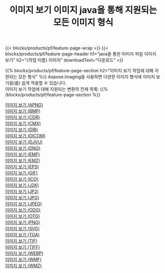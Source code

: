 ﻿---
title: 이미지 보기 이미지 java을 통해 지원되는 모든 이미지 형식 
weight: 3920
url: /ko/java/viewer 
lang: ko
langdirlevel: 2
locales: zh-hans,ja,it,ru,de,es,fr,nl,id,lt,pl,pt,vi,tr,ko,zh-hant,ar,hi,th,sv,cs,uk,he
description: Aspose.Imaging을 사용하면 java을 통해 쉽게 이미지 보기 이미지를 만들 수 있습니다.
---

{{< blocks/products/pf/feature-page-wrap >}}
{{< blocks/products/pf/feature-page-header h1="java을 통한 이미지 파일 이미지 보기" h2="{작업 이름} 이미지" downloadText="다운로드" >}}


{{% blocks/products/pf/feature-page-section  h2="이미지 보기 작업에 대해 지원되는 모든 형식" %}}
Aspose.Imaging을 사용하면 다양한 이미지 형식에 이미지 보기을(를) 쉽게 적용할 수 있습니다.
<br/>
이미지 보기 작업에 대해 지원되는 변환의 전체 목록:
{{% /blocks/products/pf/feature-page-section %}}
<div class="container-fluid productfamilypage bg-gray">
    <div class="convertypes bg-gray agp-content section">
        <div class="container">
		<div class="row other-converters">
		    <div class='col-md-2 other-converter remove-lp remove-rp'><a href="/imaging/ko/java/viewer/apng" >이미지 보기 (APNG)</a></div><div class='col-md-2 other-converter remove-lp remove-rp'><a href="/imaging/ko/java/viewer/bmp" >이미지 보기 (BMP)</a></div><div class='col-md-2 other-converter remove-lp remove-rp'><a href="/imaging/ko/java/viewer/cdr" >이미지 보기 (CDR)</a></div><div class='col-md-2 other-converter remove-lp remove-rp'><a href="/imaging/ko/java/viewer/cmx" >이미지 보기 (CMX)</a></div><div class='col-md-2 other-converter remove-lp remove-rp'><a href="/imaging/ko/java/viewer/dib" >이미지 보기 (DIB)</a></div><div class='col-md-2 other-converter remove-lp remove-rp'><a href="/imaging/ko/java/viewer/dicom" >이미지 보기 (DICOM)</a></div><div class='col-md-2 other-converter remove-lp remove-rp'><a href="/imaging/ko/java/viewer/djvu" >이미지 보기 (DJVU)</a></div><div class='col-md-2 other-converter remove-lp remove-rp'><a href="/imaging/ko/java/viewer/dng" >이미지 보기 (DNG)</a></div><div class='col-md-2 other-converter remove-lp remove-rp'><a href="/imaging/ko/java/viewer/emf" >이미지 보기 (EMF)</a></div><div class='col-md-2 other-converter remove-lp remove-rp'><a href="/imaging/ko/java/viewer/emz" >이미지 보기 (EMZ)</a></div><div class='col-md-2 other-converter remove-lp remove-rp'><a href="/imaging/ko/java/viewer/eps" >이미지 보기 (EPS)</a></div><div class='col-md-2 other-converter remove-lp remove-rp'><a href="/imaging/ko/java/viewer/gif" >이미지 보기 (GIF)</a></div><div class='col-md-2 other-converter remove-lp remove-rp'><a href="/imaging/ko/java/viewer/ico" >이미지 보기 (ICO)</a></div><div class='col-md-2 other-converter remove-lp remove-rp'><a href="/imaging/ko/java/viewer/j2k" >이미지 보기 (J2K)</a></div><div class='col-md-2 other-converter remove-lp remove-rp'><a href="/imaging/ko/java/viewer/jp2" >이미지 보기 (JP2)</a></div><div class='col-md-2 other-converter remove-lp remove-rp'><a href="/imaging/ko/java/viewer/jpg" >이미지 보기 (JPG)</a></div><div class='col-md-2 other-converter remove-lp remove-rp'><a href="/imaging/ko/java/viewer/jpeg" >이미지 보기 (JPEG)</a></div><div class='col-md-2 other-converter remove-lp remove-rp'><a href="/imaging/ko/java/viewer/odg" >이미지 보기 (ODG)</a></div><div class='col-md-2 other-converter remove-lp remove-rp'><a href="/imaging/ko/java/viewer/otg" >이미지 보기 (OTG)</a></div><div class='col-md-2 other-converter remove-lp remove-rp'><a href="/imaging/ko/java/viewer/png" >이미지 보기 (PNG)</a></div><div class='col-md-2 other-converter remove-lp remove-rp'><a href="/imaging/ko/java/viewer/svg" >이미지 보기 (SVG)</a></div><div class='col-md-2 other-converter remove-lp remove-rp'><a href="/imaging/ko/java/viewer/tga" >이미지 보기 (TGA)</a></div><div class='col-md-2 other-converter remove-lp remove-rp'><a href="/imaging/ko/java/viewer/tif" >이미지 보기 (TIF)</a></div><div class='col-md-2 other-converter remove-lp remove-rp'><a href="/imaging/ko/java/viewer/tiff" >이미지 보기 (TIFF)</a></div><div class='col-md-2 other-converter remove-lp remove-rp'><a href="/imaging/ko/java/viewer/webp" >이미지 보기 (WEBP)</a></div><div class='col-md-2 other-converter remove-lp remove-rp'><a href="/imaging/ko/java/viewer/wmf" >이미지 보기 (WMF)</a></div><div class='col-md-2 other-converter remove-lp remove-rp'><a href="/imaging/ko/java/viewer/wmz" >이미지 보기 (WMZ)</a></div>
                </div>
        </div>
    </div>
</div>
<br/>
